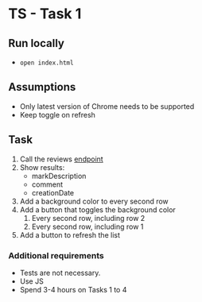 # TS - Task 1

## Run locally

- `open index.html`

## Assumptions

- Only latest version of Chrome needs to be supported
- Keep toggle on refresh

## Task

1. Call the reviews [endpoint](https://api-qa.trustedshops.com/rest/internal/v2/shops/X6A4AACCD2C75E430381B2E1C4CLASSIC/reviews.json)
1. Show results:
   - markDescription
   - comment
   - creationDate
1. Add a background color to every second row
1. Add a button that toggles the background color
   1. Every second row, including row 2
   1. Every second row, including row 1
1. Add a button to refresh the list

### Additional requirements

- Tests are not necessary.
- Use JS
- Spend 3-4 hours on Tasks 1 to 4
